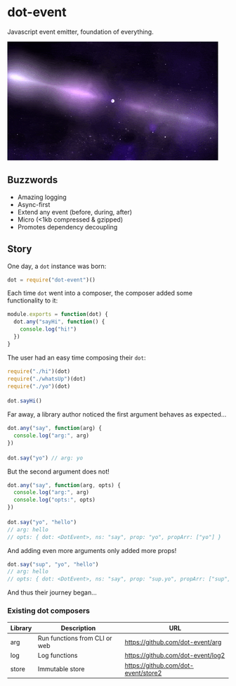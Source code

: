 # dot-event

Javascript event emitter, foundation of everything.

![neutron star](neutron.gif)

## Buzzwords

- Amazing logging
- Async-first
- Extend any event (before, during, after)
- Micro (<1kb compressed & gzipped)
- Promotes dependency decoupling

## Story

One day, a `dot` instance was born:

```js
dot = require("dot-event")()
```

Each time `dot` went into a composer, the composer added some functionality to it:

```js
module.exports = function(dot) {
  dot.any("sayHi", function() {
    console.log("hi!")
  })
}
```

The user had an easy time composing their `dot`:

```js
require("./hi")(dot)
require("./whatsUp")(dot)
require("./yo")(dot)

dot.sayHi()
```

Far away, a library author noticed the first argument behaves as expected...

```js
dot.any("say", function(arg) {
  console.log("arg:", arg)
})

dot.say("yo") // arg: yo
```

But the second argument does not!

```js
dot.any("say", function(arg, opts) {
  console.log("arg:", arg)
  console.log("opts:", opts)
})

dot.say("yo", "hello")
// arg: hello
// opts: { dot: <DotEvent>, ns: "say", prop: "yo", propArr: ["yo"] }
```

And adding even more arguments only added more props!

```js
dot.say("sup", "yo", "hello")
// arg: hello
// opts: { dot: <DotEvent>, ns: "say", prop: "sup.yo", propArr: ["sup", "yo"] }
```

And thus their journey began...

### Existing dot composers

| Library | Description                   | URL                                 |
| ------- | ----------------------------- | ----------------------------------- |
| arg     | Run functions from CLI or web | https://github.com/dot-event/arg    |
| log     | Log functions                 | https://github.com/dot-event/log2   |
| store   | Immutable store               | https://github.com/dot-event/store2 |
